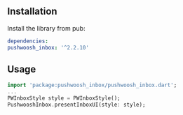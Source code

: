 ## Installation

Install the library from pub:

```yaml
dependencies:
pushwoosh_inbox: '^2.2.10'
```

## Usage
```dart
import 'package:pushwoosh_inbox/pushwoosh_inbox.dart';
...
PWInboxStyle style = PWInboxStyle();
PushwooshInbox.presentInboxUI(style: style);
```
